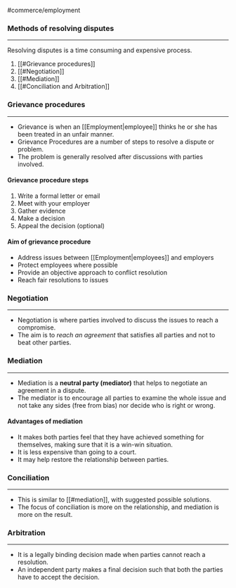 #commerce/employment 

### Methods of resolving disputes
---
Resolving disputes is a time consuming and expensive process.

1. [[#Grievance procedures]]
2. [[#Negotiation]]
4. [[#Mediation]]
5. [[#Conciliation and Arbitration]]

### Grievance procedures
---
- Grievance is when an [[Employment|employee]] thinks he or she has been treated in an unfair manner.
- Grievance Procedures are a number of steps to resolve a dispute or problem.
- The problem is generally resolved after discussions with parties involved.

#### Grievance procedure steps
1. Write a formal letter or email
2. Meet with your employer
3. Gather evidence
4. Make a decision
5. Appeal the decision (optional)

#### Aim of grievance procedure
- Address issues between [[Employment|employees]] and employers  
- Protect employees where possible
- Provide an objective approach to conflict resolution
- Reach fair resolutions to issues


### Negotiation
---
- Negotiation is where parties involved to discuss the issues to reach a compromise.
- The aim is to *reach an agreement* that satisfies all parties and not to beat other parties.


### Mediation
----
- Mediation is a **neutral party (mediator)** that helps to negotiate an agreement in a dispute.
- The mediator is to encourage all parties to examine the whole issue and not take any sides (free from bias) nor decide who is right or wrong.

#### Advantages of mediation
- It makes both parties feel that they have achieved something for themselves, making sure that it is a win-win situation.
- It is less expensive than going to a court.
- It may help restore the relationship between parties.


### Conciliation
---
- This is similar to [[#mediation]], with suggested possible solutions.
- The focus of conciliation is more on the relationship, and mediation is more on the result.


### Arbitration
---
- It is a legally binding decision made when parties cannot reach a resolution.
- An independent party makes a final decision such that both the parties have to accept the decision.